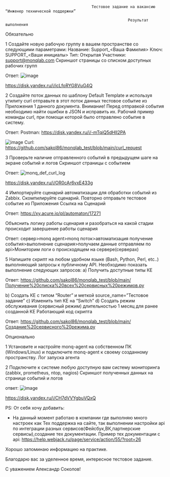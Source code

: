                                           Тестовое задание на вакансию “Инженер технической поддержки”

                                                          Результат выполнения 
 
Обязательно

1
Создайте новую рабочую группу в вашем пространстве со следующими параметрами:
Название: Support_<Ваша Фамилия>
Ключ: SUPPORT_<Ваши инициалы>
Тип: Открытая
Участники: support@monqlab.com 
Скриншот страницы со списком доступных рабочих групп

Ответ:
![image](https://user-images.githubusercontent.com/86907205/212981435-3a3ff97c-37e0-45ca-a370-d67b813f77f2.png)

https://disk.yandex.ru/i/icLfoRYG8VuG4Q



2
Создайте поток данных по шаблону Default Template и используя утилиту curl отправьте в этот поток данных тестовое событие из Приложения 1 данного документа.
Внимание!
Перед отправкой события необходимо найти ошибки в JSON и исправить их. 
Рабочий пример команды curl, при помощи которой было отправлено событие в систему.


Ответ:
Postman: 
https://disk.yandex.ru/i/-mTqiQ5dHlI2PA

![image](https://user-images.githubusercontent.com/86907205/212981645-4420c900-bc39-4f95-bcf7-f25c82bd9e1f.png)
Curl:
https://github.com/sakol86/monqlab_test/blob/main/curl_request
 
 
 

3
Проверьте наличие отправленного событий в предыдущем шаге на экране событий и логов
Скриншот страницы с событием 

Ответ:
![monq_def_curl_log](https://user-images.githubusercontent.com/86907205/212982159-be43b165-4be2-4926-8060-5e8514e33870.png)

https://disk.yandex.ru/i/OR0cAr6vxE433g



4
Импортируйте сценарий автоматизации для обработки событий из Zabbix.
Скомпилируйте сценарий.
Повторно отправьте тестовое событие из Приложения 
Ссылка на Сценарий


Ответ:
https://xy.acure.io/pl/automaton/17271


Объяснить логику работы сценария и разобраться на какой стадии происходит завершение работы сценария


Ответ:
сервер>monq agent>monq поток>автоматизация получение события>выполнение сценария>получаем данные отправляем по api>Мониторим логи о происходящем на сервере(серверах)



5
Напишите скрипт на любом удобном языке (Bash, Python, Perl, etc..) выполняющий запросы к публичному API. 
Необходимо показать выполнение следующих запросов: 
а) Получить доступные типы КЕ 


Ответ:
https://github.com/sakol86/monqlab_test/blob/main/Получение%20списка%20всех%20сервисных%20режимов.py

b) Создать КЕ с типом “Router” и меткой source_name=”Тестовое задание” 
c) Изменить тип КЕ на “Switch” 
d) Создать режим обслуживания (сервисный режим) длительностью 1 месяц для ранее созданной КЕ 
Работающий код скрипта 


Ответ:
https://github.com/sakol86/monqlab_test/blob/main/Создание%20сервисного%20режима.py
 
 
 
Опционально

1
Установите и настройте monq-agent на собственном ПК (Windows/Linux) и подключите monq-agent к своему созданному пространству. 
Лог запуска агента 


 
2
Подключите к системе любую доступную вам систему мониторинга (zabbix, prometheus, ntop, nagios) 
Скриншот полученных данных на странице событий и логов

ответ: 
![image](https://user-images.githubusercontent.com/86907205/212991323-529c3b8b-1084-4ce8-8a9d-772025f03f34.png)

https://disk.yandex.ru/i/CH7dVVYgbuVQxQ
 

 PS: От себя хочу добавить:
 - На данный момент работаю в компании где выполняю много настроек как Тех поддержка на сайте, так выполнении настройки api по интеграции разных сервисов(Фейсбук,ВК,партнерские сервисы),создание тех документации.
Пример тех документации с api:
https://help.webjack.ru/page/service/action/55/?root=26

Хорошо запоминаю информацию на практике.

Благодарю вас за уделенное время, интересное тестовое задание.

С уважением Александр Соколов!




 


